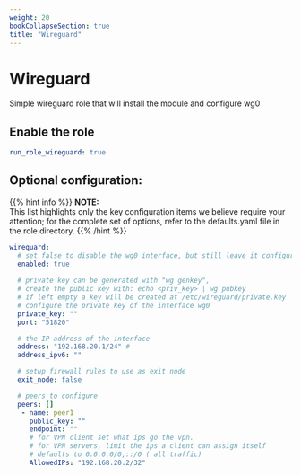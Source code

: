 ```yaml
---
weight: 20
bookCollapseSection: true
title: "Wireguard"
---
```

# Wireguard


Simple wireguard role that will install the module and configure wg0


## Enable the role
``` yaml
run_role_wireguard: true

```

## Optional configuration:

{{% hint info %}}
**NOTE:**  
This list highlights only the key configuration items we believe require your attention;
for the complete set of options, refer to the defaults.yaml file in the role directory.
{{% /hint %}}

```yaml
wireguard:
  # set false to disable the wg0 interface, but still leave it configured
  enabled: true
  
  # private key can be generated with "wg genkey", 
  # create the public key with: echo <priv_key> | wg pubkey
  # if left empty a key will be created at /etc/wireguard/private.key
  # configure the private key of the interface wg0 
  private_key: ""
  port: "51820"

  # the IP address of the interface 
  address: "192.168.20.1/24" #
  address_ipv6: ""

  # setup firewall rules to use as exit node
  exit_node: false

  # peers to configure
  peers: []
   - name: peer1
     public_key: "" 
     endpoint: ""
     # for VPN client set what ips go the vpn.
     # for VPN servers, limit the ips a client can assign itself
     # defaults to 0.0.0.0/0,::/0 ( all traffic)
     AllowedIPs: "192.168.20.2/32"
```